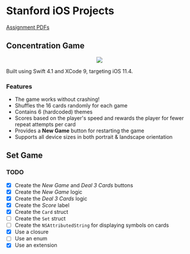 # Stanford iOS Projects

[Assignment PDFs](https://drive.google.com/drive/folders/1-TWZDChwwzkiGzt78QlPZDzN-j82JfR6)

## Concentration Game

<p align="center">
	<img src="Demos/concentration.gif">
</p>

Built using Swift 4.1 and XCode 9, targeting iOS 11.4.

### Features

- The game works without crashing!
- Shuffles the 16 cards randomly for each game
- Contains 6 (hardcoded) themes
- Scores based on the player's speed and rewards the player for fewer repeat attempts per card
- Provides a **New Game** button for restarting the game
- Supports all device sizes in both portrait & landscape orientation

## Set Game

### TODO

- [x] Create the *New Game* and *Deal 3 Cards* buttons
- [x] Create the *New Game* logic
- [x] Create the *Deal 3 Cards* logic
- [x] Create the *Score* label
- [x] Create the `Card` struct
- [ ] Create the `Set` struct
- [ ] Create the `NSAttributedString` for displaying symbols on cards
- [x] Use a closure
- [ ] Use an enum
- [x] Use an extension
